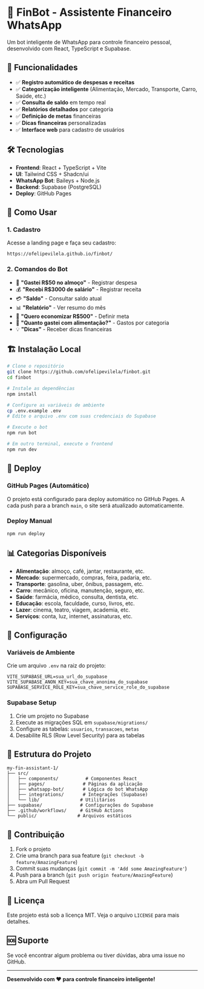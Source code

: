 # 🤖 FinBot - Assistente Financeiro WhatsApp

Um bot inteligente de WhatsApp para controle financeiro pessoal, desenvolvido com React, TypeScript e Supabase.

## 🚀 Funcionalidades

- ✅ **Registro automático de despesas e receitas**
- ✅ **Categorização inteligente** (Alimentação, Mercado, Transporte, Carro, Saúde, etc.)
- ✅ **Consulta de saldo** em tempo real
- ✅ **Relatórios detalhados** por categoria
- ✅ **Definição de metas** financeiras
- ✅ **Dicas financeiras** personalizadas
- ✅ **Interface web** para cadastro de usuários

## 🛠️ Tecnologias

- **Frontend**: React + TypeScript + Vite
- **UI**: Tailwind CSS + Shadcn/ui
- **WhatsApp Bot**: Baileys + Node.js
- **Backend**: Supabase (PostgreSQL)
- **Deploy**: GitHub Pages

## 📱 Como Usar

### 1. Cadastro
Acesse a landing page e faça seu cadastro:
```
https://ofelipevilela.github.io/finbot/
```

### 2. Comandos do Bot
- 💸 **"Gastei R$50 no almoço"** - Registrar despesa
- 💰 **"Recebi R$3000 de salário"** - Registrar receita
- 💳 **"Saldo"** - Consultar saldo atual
- 📊 **"Relatório"** - Ver resumo do mês
- 🎯 **"Quero economizar R$500"** - Definir meta
- 📂 **"Quanto gastei com alimentação?"** - Gastos por categoria
- 💡 **"Dicas"** - Receber dicas financeiras

## 🏗️ Instalação Local

```bash
# Clone o repositório
git clone https://github.com/ofelipevilela/finbot.git
cd finbot

# Instale as dependências
npm install

# Configure as variáveis de ambiente
cp .env.example .env
# Edite o arquivo .env com suas credenciais do Supabase

# Execute o bot
npm run bot

# Em outro terminal, execute o frontend
npm run dev
```

## 🚀 Deploy

### GitHub Pages (Automático)
O projeto está configurado para deploy automático no GitHub Pages. A cada push para a branch `main`, o site será atualizado automaticamente.

### Deploy Manual
```bash
npm run deploy
```

## 📊 Categorias Disponíveis

- **Alimentação**: almoço, café, jantar, restaurante, etc.
- **Mercado**: supermercado, compras, feira, padaria, etc.
- **Transporte**: gasolina, uber, ônibus, passagem, etc.
- **Carro**: mecânico, oficina, manutenção, seguro, etc.
- **Saúde**: farmácia, médico, consulta, dentista, etc.
- **Educação**: escola, faculdade, curso, livros, etc.
- **Lazer**: cinema, teatro, viagem, academia, etc.
- **Serviços**: conta, luz, internet, assinaturas, etc.

## 🔧 Configuração

### Variáveis de Ambiente
Crie um arquivo `.env` na raiz do projeto:

```env
VITE_SUPABASE_URL=sua_url_do_supabase
VITE_SUPABASE_ANON_KEY=sua_chave_anonima_do_supabase
SUPABASE_SERVICE_ROLE_KEY=sua_chave_service_role_do_supabase
```

### Supabase Setup
1. Crie um projeto no Supabase
2. Execute as migrações SQL em `supabase/migrations/`
3. Configure as tabelas: `usuarios`, `transacoes`, `metas`
4. Desabilite RLS (Row Level Security) para as tabelas

## 📝 Estrutura do Projeto

```
my-fin-assistant-1/
├── src/
│   ├── components/          # Componentes React
│   ├── pages/              # Páginas da aplicação
│   ├── whatsapp-bot/       # Lógica do bot WhatsApp
│   ├── integrations/       # Integrações (Supabase)
│   └── lib/               # Utilitários
├── supabase/              # Configurações do Supabase
├── .github/workflows/     # GitHub Actions
└── public/               # Arquivos estáticos
```

## 🤝 Contribuição

1. Fork o projeto
2. Crie uma branch para sua feature (`git checkout -b feature/AmazingFeature`)
3. Commit suas mudanças (`git commit -m 'Add some AmazingFeature'`)
4. Push para a branch (`git push origin feature/AmazingFeature`)
5. Abra um Pull Request

## 📄 Licença

Este projeto está sob a licença MIT. Veja o arquivo `LICENSE` para mais detalhes.

## 🆘 Suporte

Se você encontrar algum problema ou tiver dúvidas, abra uma issue no GitHub.

---

**Desenvolvido com ❤️ para controle financeiro inteligente!**
